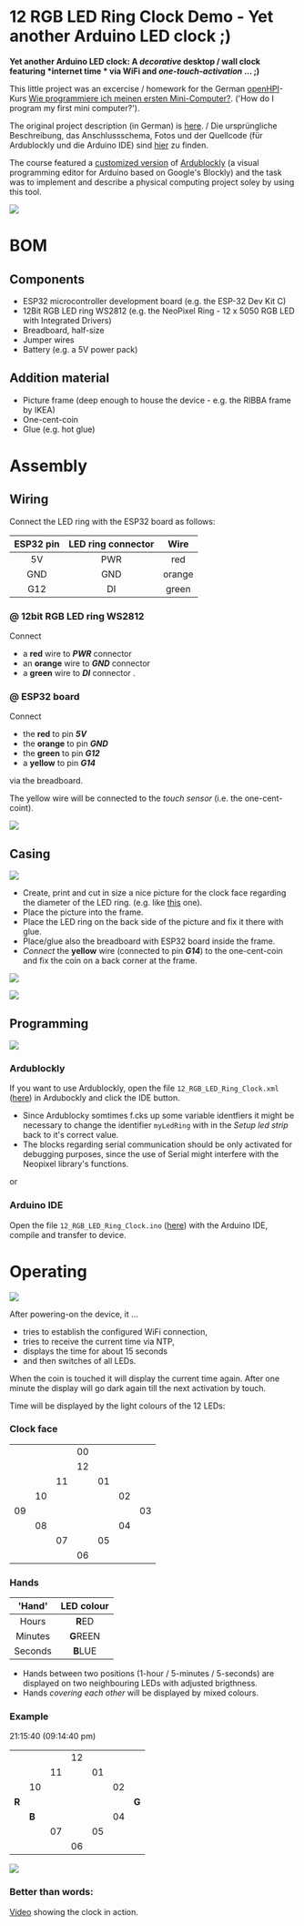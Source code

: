 **12 RGB LED Ring Clock Demo - Yet another Arduino LED clock ;)**
=================================================================

__Yet another Arduino LED clock: A *decorative* desktop / wall clock featuring *internet time * via WiFi and *one-touch-activation* ... ;)__

This little project was an excercise / homework for the German [openHPI](https://open.hpi.de/)-Kurs [Wie programmiere ich meinen ersten Mini-Computer?](https://open.hpi.de/courses/mikrocontroller2019/resume). ('How do I program my first mini computer?').

The original project description (in German) is [here](https://github.com/mikrocontroller2019/12-RGB-LED-Ring-Clock-Demo/blob/master/%23mikrocontroller2019%20-%20'Physical%20Computing'-Projekt.md). / Die ursprüngliche Beschreibung, das Anschlussschema, Fotos und der Quellcode (für Ardublockly und die Arduino IDE) sind [hier](https://github.com/mikrocontroller2019/12-RGB-LED-Ring-Clock-Demo) zu finden.

The course featured a [customized version](https://github.com/Daniel-Amadeus/ardublockly) of [Ardublockly](https://ardublockly.embeddedlog.com/) (a visual programming editor for Arduino based on Google's Blockly) and the task was to implement and describe a physical computing project soley by using this tool.

![](https://github.com/mikrocontroller2019/12-RGB-LED-Ring-Clock-Demo/blob/master/miscellaneous/Project%20Cover.jpg)

# BOM

## Components

* ESP32 microcontroller development board (e.g. the ESP-32 Dev Kit C) 
* 12Bit RGB LED ring WS2812 (e.g. the NeoPixel Ring - 12 x 5050 RGB LED with Integrated Drivers)
* Breadboard, half-size 
* Jumper wires
* Battery (e.g. a 5V power pack)

## Addition material

* Picture frame (deep enough to house the device - e.g. the RIBBA frame by IKEA)
* One-cent-coin
* Glue (e.g. hot glue)

# Assembly

## Wiring

Connect the LED ring with the ESP32 board as follows:

| ESP32 pin   | LED ring connector | Wire |
|:-------------:|:--------------------:|:-----------:|
| 5V            | PWR                  | red         |
| GND           | GND                  | orange      |
| G12           | DI                   | green        |

###  @ 12bit RGB LED ring WS2812
Connect 
* a **red** wire to ***PWR*** connector
* an **orange** wire to ***GND*** connector
* a **green** wire to  ***DI*** connector
.

### @ ESP32 board 

Connect

* the **red** to pin ***5V***
* the **orange** to pin ***GND***
* the **green** to pin ***G12***
* a **yellow** to pin ***G14***

via the breadboard.

The yellow wire will be connected to the *touch sensor* (i.e. the one-cent-coint).

![](https://github.com/mikrocontroller2019/12-RGB-LED-Ring-Clock-Demo/blob/master/images/Fritzing%20-%2012_RGB_LED_Ring_Clock_bb.png)

## Casing

![](https://github.com/mikrocontroller2019/12-RGB-LED-Ring-Clock-Demo/blob/master/images/Photo%2001%20-%20Material%2C%20Setup%20%26%20Wiring.jpg)

* Create, print and cut in size a nice picture for the clock face regarding the diameter of the LED ring. (e.g. like [this](https://github.com/mikrocontroller2019/12-RGB-LED-Ring-Clock-Demo/blob/master/images/'Artwork'%20-%20Rose%20Clock%20Face.png) one).
* Place the picture into the frame.
* Place the LED ring on the back side of the picture and fix it there with glue.
* Place/glue also the breadboard with ESP32 board inside the frame.
* *Connect* the **yellow** wire (connected to pin ***G14***) to the one-cent-coin and fix the coin on a back corner at the frame. 

![](https://github.com/mikrocontroller2019/12-RGB-LED-Ring-Clock-Demo/blob/master/images/Photo%2005%20-%20Setup%20(1).jpg)

![](https://github.com/mikrocontroller2019/12-RGB-LED-Ring-Clock-Demo/blob/master/images/Photo%2008%20-%20Setup%20(4).jpg)

## Programming

![](https://github.com/mikrocontroller2019/12-RGB-LED-Ring-Clock-Demo/blob/master/images/Ardublockly%20-%20Blocks.jpg)

### Ardublockly

If you want to use Ardublockly, open the file
 `12_RGB_LED_Ring_Clock.xml` ([here](https://github.com/mikrocontroller2019/12-RGB-LED-Ring-Clock-Demo/blob/master/src/12_RGB_LED_Ring_Clock.xml)) in Ardubockly and click the IDE button.

* Since Ardublocky somtimes f.cks up some variable identfiers it might be necessary to change the identifier `myLedRing` with in the  *Setup led strip* back to it's correct value.
* The blocks regarding serial communication should be only activated for debugging purposes, since the use of Serial might interfere with the Neopixel library's functions.

or

### Arduino IDE

Open the file `12_RGB_LED_Ring_Clock.ino` ([here](https://github.com/mikrocontroller2019/12-RGB-LED-Ring-Clock-Demo/blob/master/src/12_RGB_LED_Ring_Clock.ino)) with the Arduino IDE, compile and transfer to device.


# Operating

![](https://github.com/mikrocontroller2019/12-RGB-LED-Ring-Clock-Demo/blob/master/images/Photo%2009%20-%20Setup%20(5).jpg)

After powering-on the device, it ...

* tries to establish the configured WiFi connection,
* tries to receive the current time via NTP,
* displays the time for about 15 seconds 
* and then switches of all LEDs.

When the coin is touched it will display the current time again. After one minute the display will go dark again till the next activation by touch.

Time will be displayed by the light colours of the 12 LEDs:

### Clock face

| | | | | | | |
|----	|----	|----	|----	|----	|----	|----	|
|    	|    	|    	| 00 	|    	|    	|    	|
|    	|    	|    	| 12 	|    	|    	|    	|
|    	|    	| 11 	|    	| 01 	|    	|    	|
|    	| 10 	|    	|    	|    	| 02 	|    	|
| 09 	|    	|    	|    	|    	|    	| 03 	|
|    	| 08 	|    	|    	|    	| 04 	|    	|
|    	|    	| 07 	|    	| 05 	|    	|    	|
|    	|    	|    	| 06 	|    	|    	|    	|

### Hands

| 'Hand'   | LED colour     |
|:--------:|:--------------:|
| Hours    | **R**ED        |
| Minutes  | **G**REEN      |
| Seconds  | **B**LUE       |

* Hands between two positions (1-hour / 5-minutes / 5-seconds) are displayed on two neighbouring LEDs with adjusted brigthness.
* Hands *covering each other* will be displayed by mixed colours.

### Example

21:15:40 (09:14:40 pm)

| | | | | | | |
|-------	|-------	|----	|----	|----	|----	|-------	|
|       	|       	|    	| 12 	|    	|    	|       	|
|       	|       	| 11 	|    	| 01 	|    	|       	|
|       	| 10    	|    	|    	|    	| 02 	|       	|
| **R** 	|       	|    	|    	|    	|    	| **G** 	|
|       	| **B** 	|    	|    	|    	| 04 	|       	|
|       	|       	| 07 	|    	| 05 	|    	|       	|
|       	|       	|    	| 06 	|    	|    	|       	|

![](https://github.com/mikrocontroller2019/12-RGB-LED-Ring-Clock-Demo/blob/master/images/Photo%2014%20-%20Clock%20%20(light).jpg)

### Better than words:

[Video](https://youtu.be/2-kaJKGSo0A) showing the clock in action.
